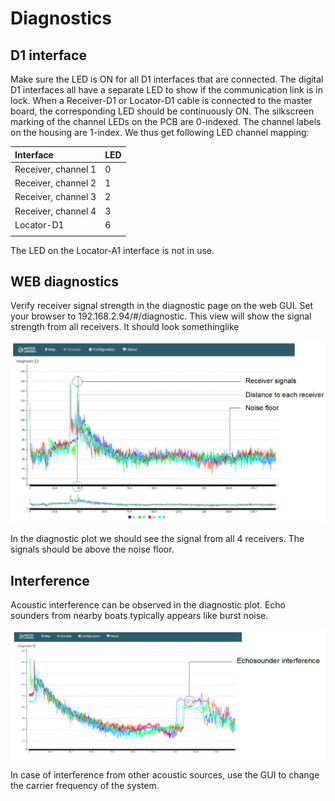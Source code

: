 # Diagnostics

## D1 interface

Make sure the LED is ON for all D1 interfaces that are connected. The digital D1 interfaces all have a separate LED to show if the communication link is in lock. When a Receiver-D1 or Locator-D1 cable is connected to the master board, the corresponding LED should be continuously ON. The silkscreen marking of the channel LEDs on the PCB are 0-indexed. The channel labels on the housing are 1-index. We thus get following LED channel mapping:

| Interface           | LED |
| :------------------ | :-- |
| Receiver, channel 1 | 0   |
| Receiver, channel 2 | 1   |
| Receiver, channel 3 | 2   |
| Receiver, channel 4 | 3   |
| Locator-D1          | 6   |
|   |   |


The LED on the Locator-A1 interface is not in use.

## WEB diagnostics

Verify receiver signal strength in the diagnostic page on the web GUI.  Set your browser to 192.168.2.94/#/diagnostic. This view will show the signal strength from all receivers. It should look somethinglike

![diagnostics1](../img/diagnostics_1.png)

In the diagnostic plot we should see the signal from all 4 receivers. The signals should be above the noise floor.

## Interference

Acoustic interference can be observed in the diagnostic plot. Echo sounders from nearby boats typically appears like burst noise.

![diagnostics2](../img/diagnostics_2.png)

In case of interference from other acoustic sources, use the GUI to change the carrier frequency of the system.
